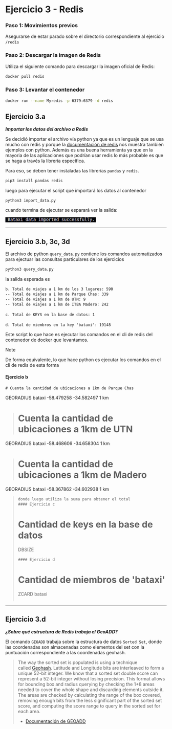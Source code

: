
# Ejercicio 3 - Redis

### Paso 1: Movimientos previos

Asegurarse de estar parado sobre el directorio correspondiente al ejercicio `/redis`

### Paso 2: Descargar la imagen de Redis
Utiliza el siguiente comando para descargar la imagen oficial de Redis:
```bash
docker pull redis
```

### Paso 3: Levantar el contenedor
```bash
docker run --name Myredis -p 6379:6379 -d redis
```

## Ejercicio 3.a
***Importar los datos del archivo a Redis***

Se decidió importar el archivo vía python ya que es un lenguaje que se usa mucho con redis y porque la [documentación de redis](https://redis.io/docs/latest/develop/data-types/geospatial/) nos muestra también ejemplos con python. Además es una buena herramienta ya que en la mayoria de las aplicaciones que podrían usar redis lo más probable es que se haga a través la librería específica.

Para eso, se deben tener instaladas las librerías `pandas` y `redis`.

```sh
pip3 install pandas redis
```

luego para ejecutar el script que importará los datos al contenedor

```sh
python3 import_data.py
```

cuando termina de ejecutar se esparará ver la salida:

![](resources/ej3a.png)


***
## Ejercicio 3.b, 3c, 3d
El archivo de python `query_data.py` contiene los comandos automatizados para ejectuar las consultas particulares de los ejercicios
```sh
python3 query_data.py
```
la salida esperada es

```
b. Total de viajes a 1 km de los 3 lugares: 590
-- Total de viajes a 1 km de Parque Chas: 339
-- Total de viajes a 1 km de UTN: 9
-- Total de viajes a 1 km de ITBA Madero: 242

c. Total de KEYS en la base de datos: 1

d. Total de miembros en la key 'bataxi': 19148
```

Este script lo que hace es ejecutar los comandos en el cli de redis del contenedor de docker que levantamos.

> [!Note]
> De forma equivalente, lo que hace python es ejecutar los comandos en el cli de redis de esta forma
>#### Ejercicio b
>```
># Cuenta la cantidad de ubicaciones a 1km de Parque Chas
GEORADIUS bataxi -58.479258 -34.582497 1 km
>
># Cuenta la cantidad de ubicaciones a 1km de UTN
GEORADIUS bataxi -58.468606 -34.658304 1 km
>
># Cuenta la cantidad de ubicaciones a 1km de Madero
GEORADIUS bataxi -58.367862 -34.602938 1 km
>```
>donde luego utiliza la suma para obtener el total
> #### Ejercicio c
> 
> ```
> # Cantidad de keys en la base de datos
> DBSIZE
> ```
> #### Ejercicio d
> ```
> # Cantidad de miembros de 'bataxi'
> ZCARD bataxi
> ```

***
## Ejercicio 3.d
***¿Sobre qué estructura de Redis trabaja el GeoADD?***

El comando `GEOADD` trabaja sobre la estructura de datos `Sorted Set`, donde las coordenadas son almacenadas como elementos del set con la puntuación correspondiente a las coordenadas geohash.


> The way the sorted set is populated is using a technique called [Geohash](https://en.wikipedia.org/wiki/Geohash). Latitude and Longitude bits are interleaved to form a unique 52-bit integer. We know that a sorted set double score can represent a 52-bit integer without losing precision.
> This format allows for bounding box and radius querying by checking the 1+8 areas needed to cover the whole shape and discarding elements outside it. The areas are checked by calculating the range of the box covered, removing enough bits from the less significant part of the sorted set score, and computing the score range to query in the sorted set for each area.
> 
> - [Documentación de GEOADD](https://redis.io/docs/latest/commands/geoadd/)
